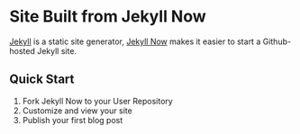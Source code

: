 # Site Built from Jekyll Now

[Jekyll](https://github.com/jekyll/jekyll) is a static site generator, [Jekyll Now](https://github.com/barryclark/jekyll-now) makes it easier to start a Github-hosted Jekyll site.

## Quick Start

1. Fork Jekyll Now to your User Repository
2. Customize and view your site
3. Publish your first blog post